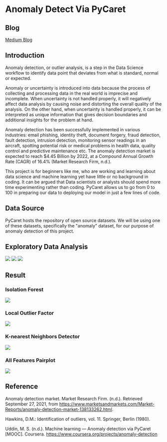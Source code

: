 # Anomaly Detect Via PyCaret

## Blog

[Medium Blog](https://baotramduong.medium.com/anomaly-detection-via-pycaret-53648caa099c)

## Introduction

Anomaly detection, or outlier analysis, is a step in the Data Science workflow to identify data point that deviates from what is standard, normal
or expected.

Anomaly or uncertainty is introduced into data because the process of collecting and processing data in the real world is imprecise and incomplete. When uncertainty is not handled properly, it will negatively affect data analysis by causing noise and distorting the overall quality of the analysis. On the other hand, when uncertainty is handled properly, it can be interpreted as unique information that gives decision boundaries and additional insights for the problem at hand.

Anomaly detection has been successfully implemented in various industries: email phishing, identity theft, document forgery, fraud detection, fault detection, intrusion detection, monitoring sensor readings in an aircraft, spotting potential risk or medical problems in health data, quality control and predictive maintenance etc. The anomaly detection market is expected to reach $4.45 Billion by 2022, at a Compound Annual Growth Rate (CAGR) of 16.4% (Market Research Firm, n.d.).

This project is for beginners like me, who are working and learning about data science and machine learning yet have little or no background in coding. It can be argued that Data scientists or analysts should spend more time experimenting rather than coding. PyCaret allows us to go from 0 to 100 in preparing our data to deploying our model in just a few lines of code.

## Data Source

PyCaret hosts the repository of open source datasets. We will be using one of these datasets, specifically the "anomaly" dataset, for our purpose of anomaly detection of this project.

## Exploratory Data Analysis

<img src = '../main/Data & Images/swarmplot.png'>

<img src = '../main/Data & Images/boxplot.png'>

<img src = '../main/Data & Images/pairplot.png'>

## Result

### Isolation Forest

<img src = '../main/Data & Images/iforest.png'>

### Local Outlier Factor

<img src = '../main/Data & Images/lof.png'>

### K-nearest Neighbors Detector

<img src = '../main/Data & Images/knn.png'>

### All Features Pairplot

<img src = '../main/Data & Images/knn_results.png'>

## Reference

Anomaly detection market. Market Research Firm. (n.d.). Retrieved September 27, 2021, from https://www.marketsandmarkets.com/Market-Reports/anomaly-detection-market-138133262.html.

Hawkins, D.M.: Identification of outliers, vol. 11. Springer, Berlin (1980).

Uddin, M. S. (n.d.). Machine learning — Anomaly detection via PyCaret [MOOC]. Coursera. https://www.coursera.org/projects/anomaly-detection
